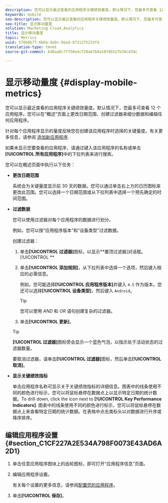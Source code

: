 ```yaml
---
description: 您可以显示最近查看的应用程序关键绩效量度。默认情况下，您最多可查看 12 个应用程序。您可以在“概述”页面上更改日期范围、创建过滤器来细分数据和编辑任何应用程序。
keywords: mobile
seo-description: 您可以显示最近查看的应用程序关键绩效量度。默认情况下，您最多可查看 12 个应用程序。您可以在“概述”页面上更改日期范围、创建过滤器来细分数据和编辑任何应用程序。
seo-title: 显示移动量度
solution: Marketing Cloud,Analytics
title: 显示移动量度
topic: Metrics
uuid: 57db0b77-6b0a-4a0c-9aad-0731275233fd
translation-type: tm+mt
source-git-commit: bd8aa0c7ff58e4cf28a67b8a107db52fb30cd3dc

---
```



# 显示移动量度 {#display-mobile-metrics}

您可以显示最近查看的应用程序关键绩效量度。默认情况下，您最多可查看 12 个应用程序。您可以在“概述”页面上更改日期范围、创建过滤器来细分数据和编辑任何应用程序。

针对每个应用程序显示的量度反映您在创建该应用程序时选择的关键量度。有关更多信息，请参阅 [添加新应用程序](/help/using/manage-apps/t-new-app.md).

如果未显示您要查看的应用程序，请通过键入该应用程序的名称或单击&#x200B;**[!UICONTROL 所有应用程序]**&#x200B;中的下拉列表来进行搜索。

您可以在概述页面中执行以下任务：

* **更改日期范围**

   系统会为关键量度显示前 30 天的数据。您可以通过单击右上方的日历图标来更改此范围。您可以选择一个日期范围或从下拉列表中选择一个预先确定的时间范围。

* **过滤数据**

   您可以使用过滤器对每个应用程序的数据进行划分。

   例如，您可以按“应用程序版本”和“设备类型”过滤数据。

   创建过滤器：

   1. 单击&#x200B;**[!UICONTROL 过滤器]**&#x200B;图标，以显示&#x200B;**置顶过滤器]对话框。[!UICONTROL **
   1. 单击&#x200B;**[!UICONTROL 添加规则]**，从下拉列表中选择一个选项，然后键入相应的必需信息。

      例如，您可能选择&#x200B;**[!UICONTROL 应用程序版本]**&#x200B;并键入 `4.5` 作为版本。您还可以选择&#x200B;**[!UICONTROL 设备类型]**，然后键入 `Android`。

      >[!TIP]
      >
      >您可以使用 *AND* 和 *OR* 语句创建复杂的过滤器。

   1. 单击&#x200B;**[!UICONTROL 更新]**。
   >[!TIP]
   >
   >**[!UICONTROL 过滤器]**&#x200B;图标旁会显示一个蓝色气泡，以指示处于活动状态的过滤器数量。

   要取消过滤器，请单击&#x200B;**[!UICONTROL 过滤器]**&#x200B;图标，然后单击&#x200B;**[!UICONTROL 取消]**。

* **显示关键绩效指标**

   单击应用程序名称可显示关于关键绩效指标的详细信息。图表中的线条使用不同的颜色进行标示，您可以将鼠标悬停在数据点上以显示特定日期的统计数据。To drill down, click the icon next to **[!UICONTROL Key Performance Indicators]**. 图表中的线条使用不同的颜色进行标示，您可以将鼠标悬停在数据点上来查看特定日期的统计数据。在表格中点击类标头以对数据进行升序或降序排序。

## 编辑应用程序设置 {#section_C1CF227A2E534A798F0073E43AD6A2D1}

1. 单击任意应用程序图块上的齿轮图标，即可打开“应用程序信息”页面。
1. 编辑应用程序设置。

   有关每个设置的更多信息，请参阅[配置您的应用程序](/help/using/c-manage-app-settings/c-mob-confg-app/c-mob-confg-app.md)。

1. 单击&#x200B;**[!UICONTROL 保存]**。
